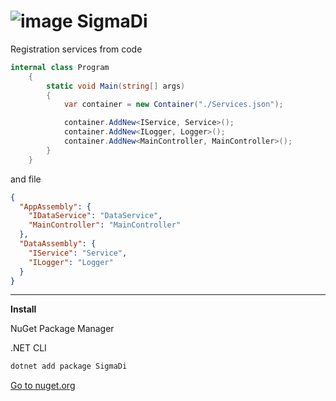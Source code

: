 # ![image](https://user-images.githubusercontent.com/55326490/184547959-704433bc-03b9-4cb6-b6b4-5fdc106d6b2e.png) SigmaDi


Registration services from code 

``` C#
internal class Program
    {
        static void Main(string[] args)
        {
            var container = new Container("./Services.json");

            container.AddNew<IService, Service>();
            container.AddNew<ILogger, Logger>();
            container.AddNew<MainController, MainController>();
        }
    }
```
and file

``` JSON
{
  "AppAssembly": {
    "IDataService": "DataService",
    "MainController": "MainController"
  },
  "DataAssembly": {
    "IService": "Service",
    "ILogger": "Logger"
  }
}
```

------
**Install**

NuGet Package Manager


.NET CLI

```powershell
dotnet add package SigmaDi
```
[Go to nuget.org](https://www.nuget.org/packages/SigmaDi/)
